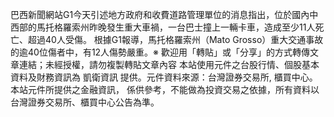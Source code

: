 巴西新聞網站G1今天引述地方政府和收費道路管理單位的消息指出，位於國內中西部的馬托格羅索州昨晚發生重大車禍，一台巴士撞上一輛卡車，造成至少11人死亡、超過40人受傷。
根據G1報導，馬托格羅索州（Mato Grosso）重大交通事故的逾40位傷者中，有12人傷勢嚴重。※ 歡迎用「轉貼」或「分享」的方式轉傳文章連結；未經授權，請勿複製轉貼文章內容
      本站使用元件之台股行情、個股基本資料及財務資訊為 凱衛資訊 提供。元件資料來源：台灣證券交易所, 櫃買中心。
      本站元件所提供之金融資訊， 係供參考，不能做為投資交易之依據，所有資料以台灣證券交易所、櫃買中心公告為準。

